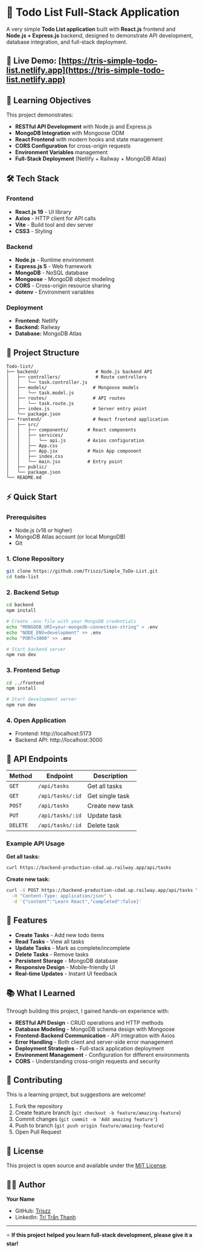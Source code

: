 # 📝 Todo List Full-Stack Application

A very simple **Todo List application** built with **React.js** frontend and **Node.js + Express.js** backend, designed to demonstrate API development, database integration, and full-stack deployment.

## 🚀 Live Demo: [https://tris-simple-todo-list.netlify.app](https://tris-simple-todo-list.netlify.app)

## 🎯 Learning Objectives

This project demonstrates:
- **RESTful API Development** with Node.js and Express.js
- **MongoDB Integration** with Mongoose ODM
- **React Frontend** with modern hooks and state management
- **CORS Configuration** for cross-origin requests
- **Environment Variables** management
- **Full-Stack Deployment** (Netlify + Railway + MongoDB Atlas)

## 🛠️ Tech Stack

### Frontend
- **React.js 19** - UI library
- **Axios** - HTTP client for API calls
- **Vite** - Build tool and dev server
- **CSS3** - Styling

### Backend
- **Node.js** - Runtime environment
- **Express.js 5** - Web framework
- **MongoDB** - NoSQL database
- **Mongoose** - MongoDB object modeling
- **CORS** - Cross-origin resource sharing
- **dotenv** - Environment variables

### Deployment
- **Frontend:** Netlify
- **Backend:** Railway
- **Database:** MongoDB Atlas

## 📁 Project Structure

```
Todo-list/
├── backend/                     # Node.js backend API
│   ├── controllers/             # Route controllers
│   │   └── task.controller.js      
│   ├── models/                 # Mongoose models
│   │   └── task.model.js
│   ├── routes/                 # API routes
│   │   └── task.route.js
│   ├── index.js                # Server entry point
│   └── package.json
├── frontend/                   # React frontend application
│   ├── src/
│   │   ├── components/       # React components
│   │   ├── services/
│   │   │   └── api.js        # Axios configuration
│   │   ├── App.css          
│   │   ├── App.jsx           # Main App component
│   │   ├── index.css         
│   │   └── main.jsx          # Entry point
│   ├── public/   
│   └── package.json
└── README.md
```

## ⚡ Quick Start

### Prerequisites
- Node.js (v18 or higher)
- MongoDB Atlas account (or local MongoDB)
- Git

### 1. Clone Repository
```bash
git clone https://github.com/Triszz/Simple_ToDo-List.git
cd todo-list
```

### 2. Backend Setup
```bash
cd backend
npm install

# Create .env file with your MongoDB credentials
echo "MONGODB_URI=your-mongodb-connection-string" > .env
echo "NODE_ENV=development" >> .env
echo "PORT=3000" >> .env

# Start backend server
npm run dev
```

### 3. Frontend Setup
```bash
cd ../frontend
npm install

# Start development server
npm run dev
```

### 4. Open Application
- Frontend: http://localhost:5173
- Backend API: http://localhost:3000

## 🔧 API Endpoints

| Method | Endpoint | Description |
|--------|----------|-------------|
| `GET` | `/api/tasks` | Get all tasks |
| `GET` | `/api/tasks/:id` | Get single task |
| `POST` | `/api/tasks` | Create new task |
| `PUT` | `/api/tasks/:id` | Update task |
| `DELETE` | `/api/tasks/:id` | Delete task |

### Example API Usage

**Get all tasks:**
```bash
curl https://backend-production-cdad.up.railway.app/api/tasks
```

**Create new task:**
```bash
curl -X POST https://backend-production-cdad.up.railway.app/api/tasks \
  -H "Content-Type: application/json" \
  -d '{"content":"Learn React","completed":false}'
```


## 🧪 Features

- **Create Tasks** - Add new todo items
- **Read Tasks** - View all tasks
- **Update Tasks** - Mark as complete/incomplete
- **Delete Tasks** - Remove tasks
- **Persistent Storage** - MongoDB database
- **Responsive Design** - Mobile-friendly UI
- **Real-time Updates** - Instant UI feedback

## 📚 What I Learned

Through building this project, I gained hands-on experience with:

- **RESTful API Design** - CRUD operations and HTTP methods
- **Database Modeling** - MongoDB schema design with Mongoose
- **Frontend-Backend Communication** - API integration with Axios
- **Error Handling** - Both client and server-side error management
- **Deployment Strategies** - Full-stack application deployment
- **Environment Management** - Configuration for different environments
- **CORS** - Understanding cross-origin requests and security

## 🤝 Contributing

This is a learning project, but suggestions are welcome!

1. Fork the repository
2. Create feature branch (`git checkout -b feature/amazing-feature`)
3. Commit changes (`git commit -m 'Add amazing feature'`)
4. Push to branch (`git push origin feature/amazing-feature`)
5. Open Pull Request

## 📄 License

This project is open source and available under the [MIT License](LICENSE).

## 👨‍💻 Author

**Your Name**
- GitHub: [Triszz](https://github.com/Triszz)
- LinkedIn: [Trí Trần Thanh](https://linkedin.com/in/trí-trần-thanh-199526363)

***

⭐ **If this project helped you learn full-stack development, please give it a star!**
